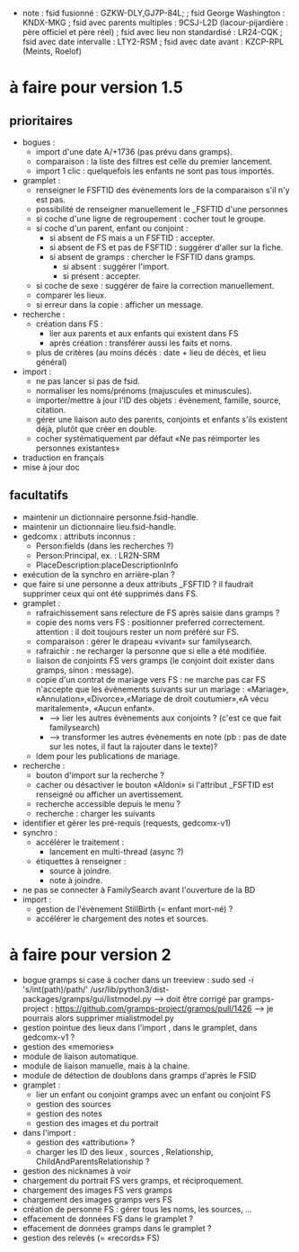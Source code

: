 
* note : fsid fusionné : GZKW-DLY,GJ7P-84L;
        ; fsid George Washington : KNDX-MKG
	; fsid avec parents multiples : 9CSJ-L2D (lacour-pijardière : père officiel et père réel)
	; fsid avec lieu non standardisé : LR24-CQK
	; fsid avec date intervalle : LTY2-RSM
	; fsid avec date avant :  KZCP-RPL (Meints, Roelof)

# à faire pour version 1.5
## prioritaires
* bogues :
  * import d'une date A/+1736 (pas prévu dans gramps).
  * comparaison : la liste des filtres est celle du premier lancement.
  * import 1 clic : quelquefois les enfants ne sont pas tous importés.
* gramplet :
  * renseigner le FSFTID des évènements lors de la comparaison s'il n'y est pas.
  * possibilité de renseigner manuellement le \_FSFTID d'une personnes
  * si coche d'une ligne de regroupement : cocher tout le groupe.
  * si coche d'un parent, enfant ou conjoint :
    * si absent de FS mais a un FSFTID : accepter.
    * si absent de FS et pas de FSFTID : suggérer d'aller sur la fiche.
    * si absent de gramps : chercher le FSFTID dans gramps.
      * si absent : suggérer l'import.
      * si présent : accepter.
  * si coche de sexe : suggérer de faire la correction manuellement.
  * comparer les lieux.
  * si erreur dans la copie : afficher un message.
* recherche :
  * création dans FS :
    * lier aux parents et aux enfants qui existent dans FS
    * après création : transférer aussi les faits et noms.
  * plus de critères (au moins décès : date + lieu de décès, et lieu général)
* import :
  * ne pas lancer si pas de fsid.
  * normaliser les noms/prénoms (majuscules et minuscules).
  * importer/mettre à jour l'ID des objets : évènement, famille, source, citation.
  * gérer une liaison auto des parents, conjoints et enfants s'ils existent déjà, plutôt que créer en double.
  * cocher systématiquement par défaut «Ne pas réimporter les personnes existantes»
* traduction en français
* mise à jour doc
## facultatifs
* maintenir un dictionnaire personne.fsid-handle.
* maintenir un dictionnaire lieu.fsid-handle.
* gedcomx : attributs inconnus :
  * Person:fields (dans les recherches ?)
  * Person:Principal, ex. : LR2N-SRM
  * PlaceDescription:placeDescriptionInfo
* exécution de la synchro en arrière-plan ?
* que faire si une personne a deux attributs \_FSFTID ?
	il faudrait supprimer ceux qui ont été supprimés dans FS.
* gramplet :
  * rafraichissement sans relecture de FS après saisie dans gramps ?
  * copie des noms vers FS : positionner preferred correctement.
	attention : il doit toujours rester un nom préféré sur FS.
  * comparaison : gérer le drapeau «vivant» sur familysearch.
  * rafraichir : ne recharger la personne que si elle a été modifiée.
  * liaison de conjoints FS vers gramps (le conjoint doit exister dans gramps, sinon : message).
  * copie d'un contrat de mariage vers FS : ne marche pas car FS n'accepte que les évènements suivants sur un mariage : «Mariage», «Annulation»,«Divorce»,«Mariage de droit coutumier»,«A vécu maritalement», «Aucun enfant».
    * --> lier les autres évènements aux conjoints ? (c'est ce que fait familysearch)
    * --> transformer les autres évènements en note (pb : pas de date sur les notes, il faut la rajouter dans le texte)?
  * idem pour les publications de mariage.
* recherche :
  * bouton d'import sur la recherche ?
  * cacher ou désactiver le bouton «Aldoni» si l'attribut \_FSFTID est renseigné
	ou afficher un avertissement.
  * recherche accessible depuis le menu ?
  * recherche : charger les suivants
* identifier et gérer les pré-requis (requests, gedcomx-v1)
* synchro :
  * accélérer le traitement :
    * lancement en multi-thread (async ?)
  * étiquettes à renseigner :
    * source à joindre.
    * note à joindre.
* ne pas se connecter à FamilySearch avant l'ouverture de la BD
* import :
  * gestion de l'évènement StillBirth (= enfant mort-né) ?
  * accélérer le chargement des notes et sources.

# à faire pour version 2

* bogue gramps si case à cocher dans un treeview : sudo sed -i 's/int(path)/path/' /usr/lib/python3/dist-packages/gramps/gui/listmodel.py
	--> doit être corrigé par gramps-project : https://github.com/gramps-project/gramps/pull/1426
	--> je pourrais alors supprimer mialistmodel.py
* gestion pointue des lieux dans l'import , dans le gramplet, dans gedcomx-v1 ?
* gestion des «memories»
* module de liaison automatique.
* module de liaison manuelle, mais à la chaine.
* module de détection de doublons dans gramps d'après le FSID
* gramplet :
  * lier un enfant ou conjoint gramps avec un enfant ou conjoint FS
  * gestion des sources
  * gestion des notes
  * gestion des images et du portrait
* dans l'import :
  * gestion des «attribution» ?
  * charger les ID des lieux , sources , Relationship, ChildAndParentsRelationship ?
* gestion des nicknames à voir
* chargement du portrait FS vers gramps, et réciproquement.
* chargement des images FS vers gramps
* chargement des images gramps vers FS
* création de personne FS : gérer tous les noms, les sources, …
* effacement de données FS dans le gramplet ?
* effacement de données gramps dans le gramplet ?
* gestion des relevés (= «records» FS)


